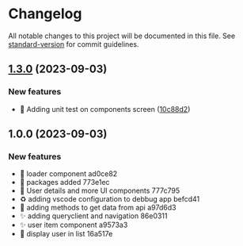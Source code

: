 # Changelog

All notable changes to this project will be documented in this file. See [standard-version](https://github.com/conventional-changelog/standard-version) for commit guidelines.

## [1.3.0](https://github.com/kelevra9900/mock-users/compare/v1.1.0...v1.3.0) (2023-09-03)

### New features

* :test_tube: Adding unit test on components screen ([10c88d2](https://github.com/kelevra9900/mock-users/commit/10c88d2b9977b7541443b9b351eb0e8c8b43c293))

## 1.0.0 (2023-09-03)

### New features

* :art: loader component ad0ce82
* :art: packages added 773e1ec
* :lipstick: User details and more UI components 777c795
* :recycle: adding vscode configuration to debbug app befcd41
* :rocket: adding methods to get data from api a97d6d3
* :sparkles: adding queryclient and navigation 86e0311
* :sparkles: user item component a9573a3
* :tada: display user in list 16a517e
